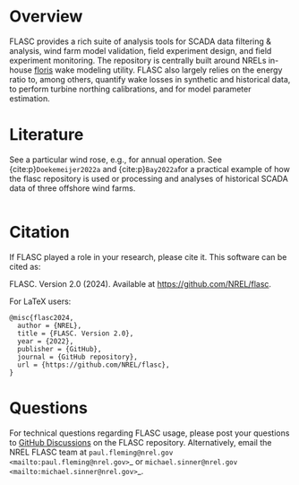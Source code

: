 # Overview

FLASC provides a rich suite of analysis tools for SCADA data filtering &
analysis, wind farm model validation, field experiment design, and field
experiment monitoring. The repository is centrally built around NRELs
in-house [floris](https://github.com/nrel/floris) wake modeling utility.
FLASC also largely relies on the energy ratio to, among others, quantify wake
losses in synthetic and historical data, to perform turbine northing
calibrations, and for model parameter estimation.

# Literature

See a particular wind rose, e.g., for annual operation. See
{cite:p}`Doekemeijer2022a` and {cite:p}`Bay2022a`for a practical
example of how the flasc repository is used or processing and analyses of
historical SCADA data of three offshore wind farms.

  ```{bibliography}
  ```

# Citation


If FLASC played a role in your research, please cite it. This software can be
cited as:

   FLASC. Version 2.0 (2024). Available at https://github.com/NREL/flasc.

For LaTeX users:


    @misc{flasc2024,
      author = {NREL},
      title = {FLASC. Version 2.0},
      year = {2022},
      publisher = {GitHub},
      journal = {GitHub repository},
      url = {https://github.com/NREL/flasc},
    }


# Questions

For technical questions regarding FLASC usage, please post your questions to
[GitHub Discussions](https://github.com/NREL/flasc/discussions) on the
FLASC repository. Alternatively, email the NREL FLASC team at
`paul.fleming@nrel.gov <mailto:paul.fleming@nrel.gov>`_ or
`michael.sinner@nrel.gov <mailto:michael.sinner@nrel.gov>`_.

<!--
# Module overview

FLASC consists of multiple modules, including:


## flasc.dataframe_operations

This module includes functionality to easily manipulate Pandas DataFrames.
Functions include filtering data by wind direction, wind speed an/or TI,
deriving the ambient conditions from the upstream turbines, all the while
dealing with angle wrapping for angular variables.


## flasc.energy_ratio

this module contains classes to calculate and visualize the energy ratio as
defined by Fleming et al. (2019). The energy ratio is a very useful quantity
in SCADA data analysis and related model validation. It represents the amount
of energy produced by a turbine relative to what that turbine would have
produced if no wakes were present.  See [energy ratio](energy_ratio) for more
details.


## flasc.floris_tools

This module contains functions that leverage the floris model directly. This
includes functions to calculate a large set of floris simulations (with MPI,
optionally) for different atmospheric conditions, yaw misalignments and/or
model parameters. It also includes two functions to precalculate and
respectively interpolate from a large set of model solutions to speed up
further postprocessing.


## flasc.model_estimation

This is a module related to the estimation of parameters in the floris wind
farm model. One class herein, called floris_sensitivity_analysis, performs
Sobol parameter sensitivity studies to determine which parameters are most
sensitive in various situations (atmospheric conditions, turbine settings,
wind farm layouts).


## flasc.optimization

The optimization module includes functions to estimate the timeshift between
two sources of data, for example, to sychronize measurements from a met mast
with measurements from SCADA data. The module also includes a function to
estimate the offset between two timeseries of wind direction measurements.
This is useful to determine the northing bias of a turbine if you know the
correct calibration of at least one other wind turbine. Finally, this module
also contains a function to estimate the atmospheric turbulence intensity
based on the power measurements of the turbines inside a wind farm.


## flasc.raw_data_handling

This module contains functions that supports importing and processing raw
SCADA data files. Specifically, it provides a class called
"sql_database_manager" which can be used to up- and download data between
your local system and a remote SQL database. This class also contains a GUI
to visualize data existent in the remote repository. This repository also
includes data handling for very large datasets. Data is saved in feather
format for optimal balance of storage size and load/write speed.
Additionally, can split one large dataframe into multiple dataframes and
feather files.


## flasc.time_operations

This module allows the user to easily downsample, upsample and calculate
moving averages of a data frame with SCADA and/or FLORIS data. These functions
allow the user to specify which columns contain angular variables, and
consequently 360 deg wrapping is taken care of. It also allows the user
to calculate the min, max, std and median for downsampled data frames. It
leverages efficient functions inherent in pandas to maximize performance.


## flasc.turbine_analysis

this module allows the user to analyze SCADA data on a turbine level. Outliers
can be detected and removed. Filtering methods include sensor-stuck type of
fault detection and analysis of the turbine wind speed-power curve. -->
